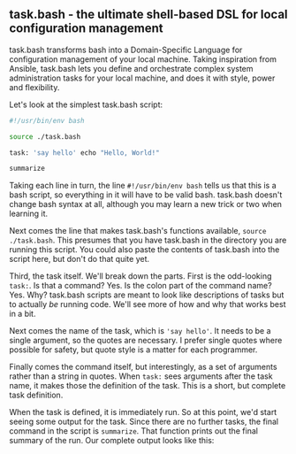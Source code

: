 ## task.bash - the ultimate shell-based DSL for local configuration management

task.bash transforms bash into a Domain-Specific Language for configuration management of your local machine.  Taking inspiration from Ansible, task.bash lets you define and orchestrate complex system administration tasks for your local machine, and does it with style, power and flexibility.

Let's look at the simplest task.bash script:

```bash
#!/usr/bin/env bash

source ./task.bash

task: 'say hello' echo "Hello, World!"

summarize
```

Taking each line in turn, the line `#!/usr/bin/env bash` tells us that this is a bash script, so everything in it will have to be valid bash.  task.bash doesn't change bash syntax at all, although you may learn a new trick or two when learning it.

Next comes the line that makes task.bash's functions available, `source ./task.bash`.  This presumes that you have task.bash in the directory you are running this script.  You could also paste the contents of task.bash into the script here, but don't do that quite yet.

Third, the task itself.  We'll break down the parts.  First is the odd-looking `task:`.  Is that a command?  Yes.  Is the colon part of the command name?  Yes.  Why?  task.bash scripts are meant to look like descriptions of tasks but to actually *be* running code.  We'll see more of how and why that works best in a bit.

Next comes the name of the task, which is `'say hello'`.  It needs to be a single argument, so the quotes are necessary.  I prefer single quotes where possible for safety, but quote style is a matter for each programmer.

Finally comes the command itself, but interestingly, as a set of arguments rather than a string in quotes.  When `task:` sees arguments after the task name, it makes those the definition of the task.  This is a short, but complete task definition.

When the task is defined, it is immediately run.  So at this point, we'd start seeing some output for the task.  Since there are no further tasks, the final command in the script is `summarize`.  That function prints out the final summary of the run.  Our complete output looks like this:

